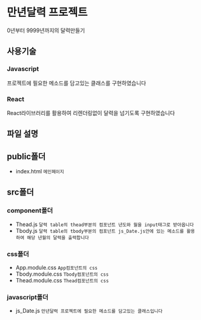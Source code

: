 # 만년달력 프로젝트 

0년부터 9999년까지의 달력만들기

## 사용기술

### Javascript
프로젝트에 필요한 메소드를 담고있는 클래스를 구현하였습니다

### React
React라이브러리를 활용하여 리렌더링없이 달력을 넘기도록 구현하였습니다


## 파일 설명

## public폴더
- index.html `메인페이지`

## src폴더

### component폴더
- Thead.js `달력 table의 thead부분의 컴포넌트 년도와 월을 input태그로 받아옵니다`
- Tbody.js `달력 table의 tbody부분의 컴포넌트 js_Date.js안에 있는 메소드를 활용하여 해당 년월의 달력을 출력합니다`

### css폴더
- App.module.css `App컴포넌트의 css`
- Tbody.module.css `Tbody컴포넌트의 css`
- Thead.module.css `Thead컴포넌트의 css` 

### javascript폴더
- js_Date.js `만년달력 프로젝트에 필요한 메소드를 담고있는 클래스입니다`
